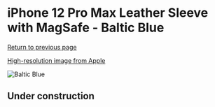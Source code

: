# iPhone 12 Pro Max Leather Sleeve with MagSafe - Baltic Blue

[Return to previous page](/iphone_12)

[High-resolution image from Apple](https://store.storeimages.cdn-apple.com/8756/as-images.apple.com/is/MHYH3?wid=4500&hei=4500&fmt=png)

<div style="width: 500px"><img src="/everyphone/MHYH3.png" alt="Baltic Blue"></div>

## Under construction
